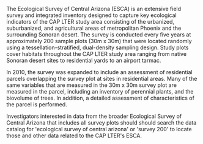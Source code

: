 The Ecological Survey of Central Arizona (ESCA) is an extensive field survey and integrated inventory designed to capture key ecological indicators of the CAP LTER study area consisting of the urbanized, suburbanized, and agricultural areas of metropolitan Phoenix and the surrounding Sonoran desert. The survey is conducted every five years at approximately 200 sample plots (30m x 30m) that were located randomly using a tessellation-stratified, dual-density sampling design. Study plots cover habitats throughout the CAP LTER study area ranging from native Sonoran desert sites to residential yards to an airport tarmac. 

In 2010, the survey was expanded to include an assessment of residential parcels overlapping the survey plot at sites in residential areas. Many of the same variables that are measured in the 30m x 30m survey plot are measured in the parcel, including an inventory of perennial plants, and the biovolume of trees. In addition, a detailed assessment of characteristics of the parcel is performed. 

Investigators interested in data from the broader Ecological Survey of Central Arizona that includes all survey plots should should search the data catalog for 'ecological survey of central arizona' or 'survey 200' to locate those and other data related to the CAP LTER's ESCA.
